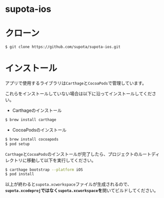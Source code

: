 # supota-ios

# クローン

```bash
$ git clone https://github.com/supota/supota-ios.git
```



# インストール

アプリで使用するライブラリは`Carthage`と`CocoaPods`で管理しています。

これらをインストールしていない場合は以下に沿ってインストールしてください。

- Carthageのインストール

```bash
$ brew install carthage
```

- CocoaPodsのインストール

```bash
$ brew install cocoapods
$ pod setup
```

`Carthage`と`CocoaPods`のインストールが完了したら、プロジェクトのルートディレクトリに移動して以下を実行してください。

```bash
$ carthage bootstrap --platform iOS
$ pod install
```

以上が終わると`supota.xcworkspace`ファイルが生成されるので、**`supota.xcodeproj`ではなく`supota.xcworkspace`を**開いてビルドしてください。

